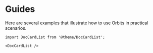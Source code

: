 # Guides

Here are several examples that illustrate how to use Orbits in practical scenarios.

```mdx-code-block
import DocCardList from '@theme/DocCardList';

<DocCardList />
```